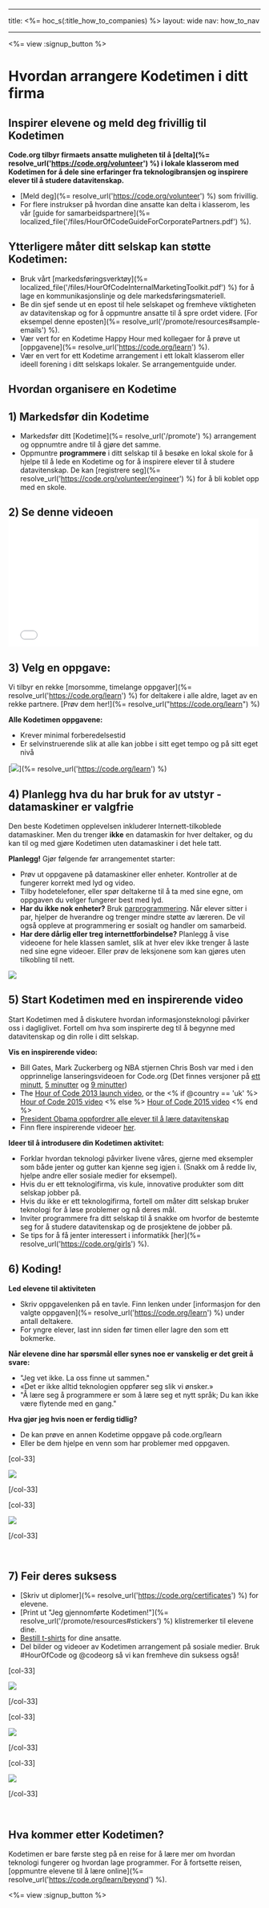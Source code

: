 * * *

title: <%= hoc_s(:title_how_to_companies) %> layout: wide nav: how_to_nav

* * *

<%= view :signup_button %>

# Hvordan arrangere Kodetimen i ditt firma

## Inspirer elevene og meld deg frivillig til Kodetimen

**Code.org tilbyr firmaets ansatte muligheten til å [delta](%= resolve_url('https://code.org/volunteer') %) i lokale klasserom med Kodetimen for å dele sine erfaringer fra teknologibransjen og inspirere elever til å studere datavitenskap.**

  * [Meld deg](%= resolve_url('https://code.org/volunteer') %) som frivillig.
  * For flere instrukser på hvordan dine ansatte kan delta i klasserom, les vår [guide for samarbeidspartnere](%= localized_file('/files/HourOfCodeGuideForCorporatePartners.pdf') %).

## Ytterligere måter ditt selskap kan støtte Kodetimen:

  * Bruk vårt [markedsføringsverktøy](%= localized_file('/files/HourOfCodeInternalMarketingToolkit.pdf') %) for å lage en kommunikasjonslinje og dele markedsføringsmateriell.
  * Be din sjef sende ut en epost til hele selskapet og fremheve viktigheten av datavitenskap og for å oppmuntre ansatte til å spre ordet videre. [For eksempel denne eposten](%= resolve_url('/promote/resources#sample-emails') %).
  * Vær vert for en Kodetime Happy Hour med kollegaer for å prøve ut [oppgavene](%= resolve_url('https://code.org/learn') %).
  * Vær en vert for ett Kodetime arrangement i ett lokalt klasserom eller ideell forening i ditt selskaps lokaler. Se arrangementguide under.

## Hvordan organisere en Kodetime

## 1) Markedsfør din Kodetime

  * Markedsfør ditt [Kodetime](%= resolve_url('/promote') %) arrangement og oppnumtre andre til å gjøre det samme.
  * Oppmuntre **programmere** i ditt selskap til å besøke en lokal skole for å hjelpe til å lede en Kodetime og for å inspirere elever til å studere datavitenskap. De kan [registrere seg](%= resolve_url('https://code.org/volunteer/engineer') %) for å bli koblet opp med en skole.

## 2) Se denne videoen <iframe width="500" height="255" src="//www.youtube.com/embed/SrnvvWDm73k" frameborder="0" allowfullscreen></iframe>
## 3) Velg en oppgave:

Vi tilbyr en rekke [morsomme, timelange oppgaver](%= resolve_url('https://code.org/learn') %) for deltakere i alle aldre, laget av en rekke partnere. [Prøv dem her!](%= resolve_url("https://code.org/learn") %)

**Alle Kodetimen oppgavene:**

  * Krever minimal forberedelsestid
  * Er selvinstruerende slik at alle kan jobbe i sitt eget tempo og på sitt eget nivå

[![](/images/fit-700/tutorials.png)](%= resolve_url('https://code.org/learn') %)

## 4) Planlegg hva du har bruk for av utstyr - datamaskiner er valgfrie

Den beste Kodetimen opplevelsen inkluderer Internett-tilkoblede datamaskiner. Men du trenger **ikke** en datamaskin for hver deltaker, og du kan til og med gjøre Kodetimen uten datamaskiner i det hele tatt.

**Planlegg!** Gjør følgende før arrangementet starter:

  * Prøv ut oppgavene på datamaskiner eller enheter. Kontroller at de fungerer korrekt med lyd og video.
  * Tilby hodetelefoner, eller spør deltakerne til å ta med sine egne, om oppgaven du velger fungerer best med lyd.
  * **Har du ikke nok enheter?** Bruk [parprogrammering](https://www.youtube.com/watch?v=vgkahOzFH2Q). Når elever sitter i par, hjelper de hverandre og trenger mindre støtte av læreren. De vil også oppleve at programmering er sosialt og handler om samarbeid.
  * **Har dere dårlig eller treg internettforbindelse?** Planlegg å vise videoene for hele klassen samlet, slik at hver elev ikke trenger å laste ned sine egne videoer. Eller prøv de leksjonene som kan gjøres uten tilkobling til nett.

![](/images/fit-350/group_ipad.jpg)

## 5) Start Kodetimen med en inspirerende video

Start Kodetimen med å diskutere hvordan informasjonsteknologi påvirker oss i dagliglivet. Fortell om hva som inspirerte deg til å begynne med datavitenskap og din rolle i ditt selskap.

**Vis en inspirerende video:**

  * Bill Gates, Mark Zuckerberg og NBA stjernen Chris Bosh var med i den opprinnelige lanseringsvideoen for Code.org (Det finnes versjoner på [ett minutt](https://www.youtube.com/watch?v=qYZF6oIZtfc), [5 minutter](https://www.youtube.com/watch?v=nKIu9yen5nc) og [9 minutter](https://www.youtube.com/watch?v=dU1xS07N-FA))
  * The [Hour of Code 2013 launch video](https://www.youtube.com/watch?v=FC5FbmsH4fw), or the <% if @country == 'uk' %> [Hour of Code 2015 video](https://www.youtube.com/watch?v=7L97YMYqLHc) <% else %> [Hour of Code 2015 video](https://www.youtube.com/watch?v=7L97YMYqLHc) <% end %>
  * [President Obama oppfordrer alle elever til å lære datavitenskap](https://www.youtube.com/watch?v=6XvmhE1J9PY)
  * Finn flere inspirerende videoer [her](https://www.youtube.com/playlist?list=PLzdnOPI1iJNfpD8i4Sx7U0y2MccnrNZuP).

**Ideer til å introdusere din Kodetimen aktivitet:**

  * Forklar hvordan teknologi påvirker livene våres, gjerne med eksempler som både jenter og gutter kan kjenne seg igjen i. (Snakk om å redde liv, hjelpe andre eller sosiale medier for eksempel). 
  * Hvis du er ett teknologifirma, vis kule, innovative produkter som ditt selskap jobber på.
  * Hvis du ikke er ett teknologifirma, fortell om måter ditt selskap bruker teknologi for å løse problemer og nå deres mål.
  * Inviter programmere fra ditt selskap til å snakke om hvorfor de bestemte seg for å studere datavitenskap og de prosjektene de jobber på.
  * Se tips for å få jenter interessert i informatikk [her](%= resolve_url('https://code.org/girls') %).

## 6) Koding!

**Led elevene til aktiviteten**

  * Skriv oppgavelenken på en tavle. Finn lenken under [informasjon for den valgte oppgaven](%= resolve_url('https://code.org/learn') %) under antall deltakere.
  * For yngre elever, last inn siden før timen eller lagre den som ett bokmerke.

**Når elevene dine har spørsmål eller synes noe er vanskelig er det greit å svare:**

  * "Jeg vet ikke. La oss finne ut sammen."
  * «Det er ikke alltid teknologien oppfører seg slik vi ønsker.»
  * "Å lære seg å programmere er som å lære seg et nytt språk; Du kan ikke være flytende med en gang."

**Hva gjør jeg hvis noen er ferdig tidlig?**

  * De kan prøve en annen Kodetime oppgave på code.org/learn
  * Eller be dem hjelpe en venn som har problemer med oppgaven.

[col-33]

![](/images/fit-250/highschoolgirls.jpeg)

[/col-33]

[col-33]

![](/images/fit-300/group_ar.jpg)

[/col-33]

<p style="clear:both">
  &nbsp;
</p>

## 7) Feir deres suksess

  * [Skriv ut diplomer](%= resolve_url('https://code.org/certificates') %) for elevene.
  * [Print ut "Jeg gjennomførte Kodetimen!"](%= resolve_url('/promote/resources#stickers') %) klistremerker til elevene dine.
  * [Bestill t-shirts](http://blog.code.org/post/132608499493/hour-of-code-shirts-and-more) for dine ansatte.
  * Del bilder og videoer av Kodetimen arrangement på sosiale medier. Bruk #HourOfCode og @codeorg så vi kan fremheve din suksess også!

[col-33]

![](/images/fit-250/celebrate2.jpeg)

[/col-33]

[col-33]

![](/images/fit-260/highlight-certificates.jpg)

[/col-33]

[col-33]

![](/images/fit-300/boy-certificate.jpg)

[/col-33]

<p style="clear:both">
  &nbsp;
</p>

## Hva kommer etter Kodetimen?

Kodetimen er bare første steg på en reise for å lære mer om hvordan teknologi fungerer og hvordan lage programmer. For å fortsette reisen, [oppmuntre elevene til å lære online](%= resolve_url('https://code.org/learn/beyond') %).

<%= view :signup_button %>